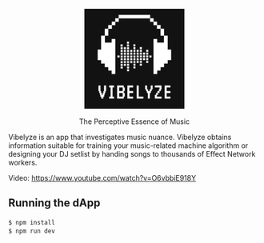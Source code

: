 <p align="center"><img src="codebase/assets/img/logo/Logo-12.png" width="200px"></p>
<p align="center">The Perceptive Essence of Music</p>

Vibelyze is an app that investigates music nuance. Vibelyze obtains information suitable for training your music-related machine algorithm or designing your DJ setlist by handing songs to thousands of Effect Network workers.

Video: <a href="https://www.youtube.com/watch?v=O6vbbiE918Y" target="_blank">https://www.youtube.com/watch?v=O6vbbiE918Y</a>



## Running the dApp

```bash
$ npm install
$ npm run dev
```
